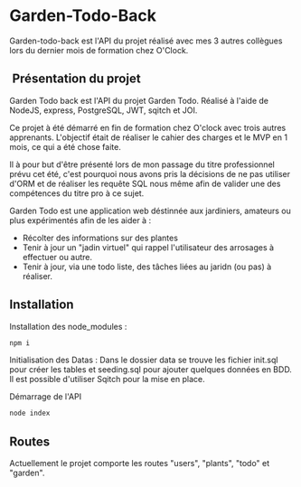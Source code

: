 # Garden-Todo-Back

Garden-todo-back est l'API du projet réalisé avec mes 3 autres collègues lors du dernier mois de formation chez O'Clock.

##  Présentation du projet

Garden Todo back est l'API du projet Garden Todo. Réalisé à l'aide de NodeJS, express, PostgreSQL, JWT, sqitch et JOI.

Ce projet à été démarré en fin de formation chez O'clock avec trois autres apprenants. L'objectif était de réaliser le cahier des charges et le MVP en 1 mois, ce qui a été chose faite.

Il à pour but d'être présenté lors de mon passage du titre professionnel prévu cet été, c'est pourquoi nous avons pris la décisions de ne pas utiliser d'ORM et de réaliser les requête SQL nous même afin de valider une des compétences du titre pro à ce sujet.

Garden Todo est une application web déstinnée aux jardiniers, amateurs ou plus expérimentés afin de les aider à :

- Récolter des informations sur des plantes
- Tenir à jour un "jadin virtuel" qui rappel l'utilisateur des arrosages à effectuer ou autre.
- Tenir à jour, via une todo liste, des tâches liées au jaridn (ou pas) à réaliser.

## Installation

Installation des node_modules :

```bash
npm i
```

Initialisation des Datas :
Dans le dossier data se trouve les fichier init.sql pour créer les tables et seeding.sql pour ajouter quelques données en BDD.
Il est possible d'utiliser Sqitch pour la mise en place.

Démarrage de l'API

```bash
node index
```

## Routes

Actuellement le projet comporte les routes "users", "plants", "todo" et "garden".
